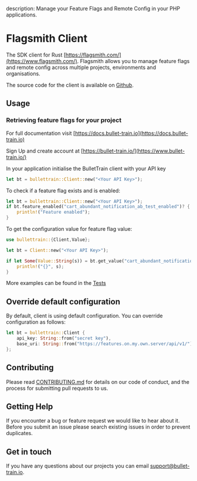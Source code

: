 description: Manage your Feature Flags and Remote Config in your PHP applications.

# Flagsmith Client

The SDK client for Rust [https://flagsmith.com/](https://www.flagsmith.com/). Flagsmith allows you to manage feature flags and remote config across multiple projects, environments and organisations.

The source code for the client is available on [Github](https://github.com/BulletTrainHQ/bullet-train-rust-client).

## Usage

### Retrieving feature flags for your project

For full documentation visit [https://docs.bullet-train.io](https://docs.bullet-train.io)

Sign Up and create account at [https://bullet-train.io/](https://www.bullet-train.io/)

In your application initialise the BulletTrain client with your API key

```rust
let bt = bullettrain::Client::new("<Your API Key>");
```

To check if a feature flag exists and is enabled:

```rust
let bt = bullettrain::Client::new("<Your API Key>");
if bt.feature_enabled("cart_abundant_notification_ab_test_enabled")? {
    println!("Feature enabled");
}
```

To get the configuration value for feature flag value:

```rust
use bullettrain::{Client,Value};

let bt = Client::new("<Your API Key>");

if let Some(Value::String(s)) = bt.get_value("cart_abundant_notification_ab_test")? {
    println!("{}", s);
}
```

More examples can be found in the [Tests](https://github.com/Flagsmith/flagsmith-rust-client/blob/master/tests/integration_test.rs)

## Override default configuration

By default, client is using default configuration. You can override configuration as follows:

```rust
let bt = bullettrain::Client {
    api_key: String::from("secret key"),
    base_uri: String::from("https://features.on.my.own.server/api/v1/"),
};
```

## Contributing

Please read [CONTRIBUTING.md](https://gist.github.com/kyle-ssg/c36a03aebe492e45cbd3eefb21cb0486) for details on our code of conduct, and the process for submitting pull requests to us.

## Getting Help

If you encounter a bug or feature request we would like to hear about it. Before you submit an issue please search existing issues in order to prevent duplicates.

## Get in touch

If you have any questions about our projects you can email <a href="mailto:support@bullet-train.io">support@bullet-train.io</a>.
